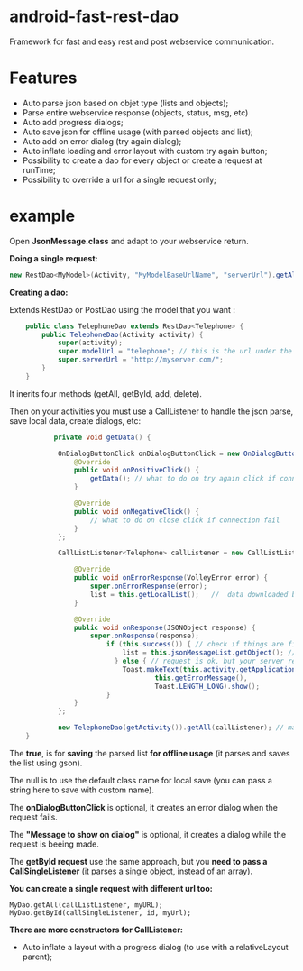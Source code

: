# android-fast-rest-dao

Framework for fast and easy rest and post webservice communication.


# Features
- Auto parse json based on objet type (lists and objects);
- Parse entire webservice response (objects, status, msg, etc)
- Auto add progress dialogs;
- Auto save json for offline usage (with parsed objects and list);
- Auto add on error dialog (try again dialog);
- Auto inflate loading and error layout with custom try again button;
- Possibility to create a dao for every object or create a request at runTime;
- Possibility to override a url for a single request only;

# example

Open **JsonMessage.class** and adapt to your webservice return.


**Doing a single request:**
```java
new RestDao<MyModel>(Activity, "MyModelBaseUrlName", "serverUrl").getAll(CallListListener); 
```
**Creating a dao:**

Extends RestDao or PostDao using the model that you want :

```java
    public class TelephoneDao extends RestDao<Telephone> {
        public TelephoneDao(Activity activity) {
            super(activity);
            super.modelUrl = "telephone"; // this is the url under the domain for telephone object
            super.serverUrl = "http://myserver.com/";
        }
    }
```
    
It inerits four methods (getAll, getById, add, delete).

Then on your activities you must use a CallListener to handle the json parse, save local data, create dialogs, etc:
    
```java
           private void getData() {

            OnDialogButtonClick onDialogButtonClick = new OnDialogButtonClick() {
                @Override
                public void onPositiveClick() {
                    getData(); // what to do on try again click if connection fail, usually try again
                }

                @Override
                public void onNegativeClick() {
                    // what to do on close click if connection fail
                }
            };

            CallListListener<Telephone> callListener = new CallListListener<Telephone>(this, Telephone.class, "Message to show on dialog", onDialogButtonClick, true, null) {

                @Override
                public void onErrorResponse(VolleyError error) {
                    super.onErrorResponse(error);
                    list = this.getLocalList();   //  data downloaded before
                }

                @Override
                public void onResponse(JSONObject response) {
                    super.onResponse(response);
                        if (this.success()) { // check if things are fine
                            list = this.jsonMessageList.getObject(); // get the parsed list
                          } else { // request is ok, but your server returned an error or not found
                            Toast.makeText(this.activity.getApplicationContext(),
                                    this.getErrorMessage(),
                                    Toast.LENGTH_LONG).show();
                        }
                }
            };

            new TelephoneDao(getActivity()).getAll(callListener); // make the call
    }
```

The **true**, is for **saving** the parsed list **for offline usage** (it parses and saves the list using gson).

The null is to use the default class name for local save (you can pass a string here to save with custom name).

The **onDialogButtonClick** is optional, it creates an error dialog when the request fails.

The **"Message to show on dialog"** is optional, it creates a dialog while the request is beeing made.


The **getById request** use the same approach, but you **need to pass a CallSingleListener** (it parses a single object, instead of an array).

**You can create a single request with different url too:**
```
MyDao.getAll(callListListener, myURL);
MyDao.getById(callSingleListener, id, myUrl);
```

**There are more constructors for CallListener:**
- Auto inflate a layout with a progress dialog (to use with a relativeLayout parent);
